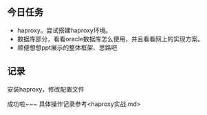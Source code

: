 ## 今日任务
- haproxy。尝试搭建haproxy环境。
- 数据库部分，看看oracle数据库怎么使用，并且看看网上的实现方案。
- 顺便想想ppt展示的整体框架、思路吧

## 记录
安装haproxy，修改配置文件

成功啦~~~ 具体操作记录参考<haproxy实战.md>
